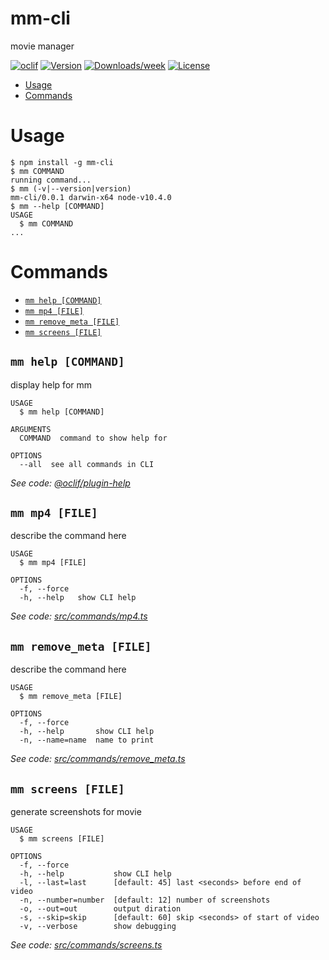 mm-cli
======

movie manager

[![oclif](https://img.shields.io/badge/cli-oclif-brightgreen.svg)](https://oclif.io)
[![Version](https://img.shields.io/npm/v/mm-cli.svg)](https://npmjs.org/package/mm-cli)
[![Downloads/week](https://img.shields.io/npm/dw/mm-cli.svg)](https://npmjs.org/package/mm-cli)
[![License](https://img.shields.io/npm/l/mm-cli.svg)](https://github.com/electblake/mm-cli/blob/master/package.json)

<!-- toc -->
* [Usage](#usage)
* [Commands](#commands)
<!-- tocstop -->
# Usage
<!-- usage -->
```sh-session
$ npm install -g mm-cli
$ mm COMMAND
running command...
$ mm (-v|--version|version)
mm-cli/0.0.1 darwin-x64 node-v10.4.0
$ mm --help [COMMAND]
USAGE
  $ mm COMMAND
...
```
<!-- usagestop -->
# Commands
<!-- commands -->
* [`mm help [COMMAND]`](#mm-help-command)
* [`mm mp4 [FILE]`](#mm-mp4-file)
* [`mm remove_meta [FILE]`](#mm-remove_meta-file)
* [`mm screens [FILE]`](#mm-screens-file)

## `mm help [COMMAND]`

display help for mm

```
USAGE
  $ mm help [COMMAND]

ARGUMENTS
  COMMAND  command to show help for

OPTIONS
  --all  see all commands in CLI
```

_See code: [@oclif/plugin-help](https://github.com/oclif/plugin-help/blob/v2.2.1/src/commands/help.ts)_

## `mm mp4 [FILE]`

describe the command here

```
USAGE
  $ mm mp4 [FILE]

OPTIONS
  -f, --force
  -h, --help   show CLI help
```

_See code: [src/commands/mp4.ts](https://github.com/electblake/mm-cli/blob/v0.0.1/src/commands/mp4.ts)_

## `mm remove_meta [FILE]`

describe the command here

```
USAGE
  $ mm remove_meta [FILE]

OPTIONS
  -f, --force
  -h, --help       show CLI help
  -n, --name=name  name to print
```

_See code: [src/commands/remove_meta.ts](https://github.com/electblake/mm-cli/blob/v0.0.1/src/commands/remove_meta.ts)_

## `mm screens [FILE]`

generate screenshots for movie

```
USAGE
  $ mm screens [FILE]

OPTIONS
  -f, --force
  -h, --help           show CLI help
  -l, --last=last      [default: 45] last <seconds> before end of video
  -n, --number=number  [default: 12] number of screenshots
  -o, --out=out        output diration
  -s, --skip=skip      [default: 60] skip <seconds> of start of video
  -v, --verbose        show debugging
```

_See code: [src/commands/screens.ts](https://github.com/electblake/mm-cli/blob/v0.0.1/src/commands/screens.ts)_
<!-- commandsstop -->
